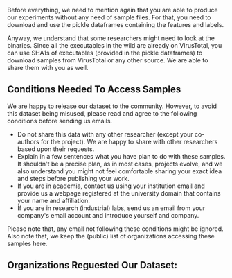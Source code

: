 Before everything, we need to mention again that you are able to produce our experiments without any need of sample files. For that, you need to download and use the pickle dataframes containing the features and labels.

Anyway, we understand that some researchers might need to look at the binaries.
Since all the executables in the wild are already on VirusTotal, you can use SHA1s of executables (provided in the pickle dataframes) to download samples from VirusTotal or any other source. We are able to share them with you as well.

## Conditions Needed To Access Samples
We are happy to release our dataset to the community. However, to avoid this dataset being misused, please read and agree to the following conditions before sending us emails.

* Do not share this data with any other researcher (except your co-authors for the project). We are happy to share with other researchers based upon their requests.
* Explain in a few sentences what you have plan to do with these samples. It shouldn't be a precise plan, as in most cases, projects evolve, and we also understand you might not feel comfortable sharing your exact idea and steps before publishing your work.
* If you are in academia, contact us using your institution email and provide us a webpage registered at the university domain that contains your name and affiliation.
* If you are in research (industrial) labs, send us an email from your company's email account and introduce yourself and company.

Please note that, any email not following these conditions might be ignored. Also note that, we keep the (public) list of organizations accessing these samples here. 

## Organizations Reguested Our Dataset:
